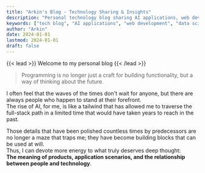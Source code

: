 ```yaml
---
title: "Arkin's Blog - Technology Sharing & Insights"
description: "Personal technology blog sharing AI applications, web development, data science and other technical content, recording learning insights and project experiences"
keywords: ["tech blog", "AI applications", "web development", "data science", "machine learning", "full-stack development"]
author: "Arkin"
date: 2024-01-01
lastmod: 2024-01-01
draft: false
---
```


{{< lead >}}
Welcome to my personal blog
{{< /lead >}}

> Programming is no longer just a craft for building functionality, but a way of thinking about the future.

I often feel that the waves of the times don't wait for anyone, but there are always people who happen to stand at their forefront.  
The rise of AI, for me, is like a tailwind that has allowed me to traverse the full-stack path in a limited time that would have taken years to reach in the past.

Those details that have been polished countless times by predecessors are no longer a maze that traps me; they have become building blocks that can be used at will.  
Thus, I can devote more energy to what truly deserves deep thought:  
**The meaning of products, application scenarios, and the relationship between people and technology**.

